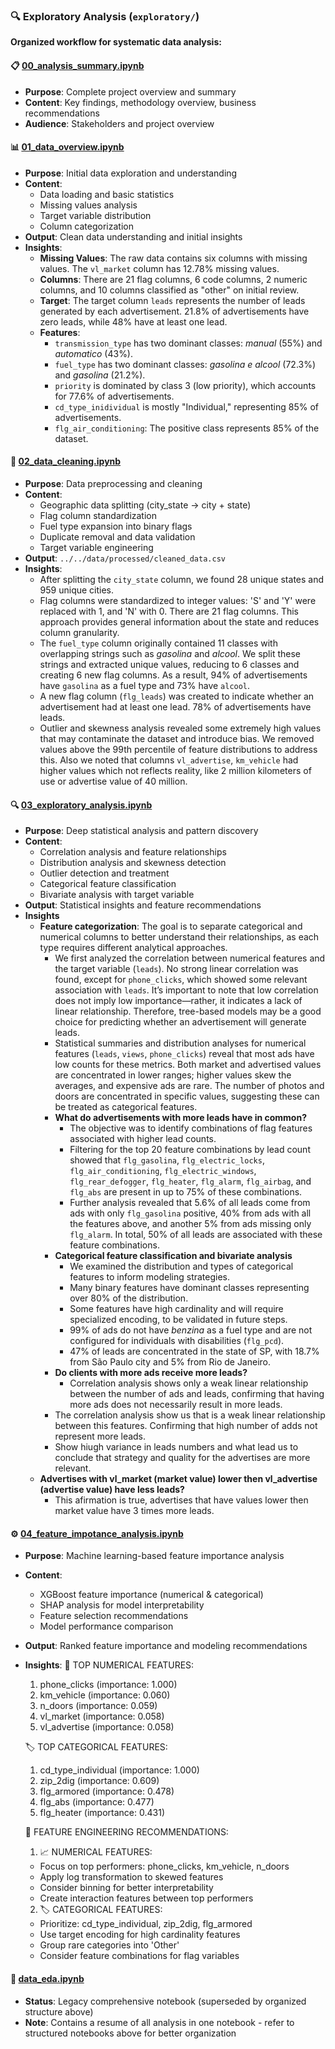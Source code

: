 ### 🔍 Exploratory Analysis (`exploratory/`)
**Organized workflow for systematic data analysis:**

#### 📋 [00_analysis_summary.ipynb](./exploratory/00_analysis_summary.ipynb)
- **Purpose**: Complete project overview and summary
- **Content**: Key findings, methodology overview, business recommendations
- **Audience**: Stakeholders and project overview

#### 📊 [01_data_overview.ipynb](./exploratory/01_data_overview.ipynb) 
- **Purpose**: Initial data exploration and understanding
- **Content**: 
  - Data loading and basic statistics
  - Missing values analysis
  - Target variable distribution
  - Column categorization
- **Output**: Clean data understanding and initial insights
- **Insights**:
  - **Missing Values**: The raw data contains six columns with missing values. The `vl_market` column has 12.78% missing values.
  - **Columns**: There are 21 flag columns, 6 code columns, 2 numeric columns, and 10 columns classified as "other" on initial review.
  - **Target**: The target column `leads` represents the number of leads generated by each advertisement. 21.8% of advertisements have zero leads, while 48% have at least one lead.
  - **Features**:
    - `transmission_type` has two dominant classes: *manual* (55%) and *automatico* (43%).
    - `fuel_type` has two dominant classes: *gasolina e alcool* (72.3%) and *gasolina* (21.2%).
    - `priority` is dominated by class 3 (low priority), which accounts for 77.6% of advertisements.
    - `cd_type_inidividual` is mostly "Individual," representing 85% of advertisements.
    - `flg_air_conditioning`: The positive class represents 85% of the dataset.

#### 🧹 [02_data_cleaning.ipynb](./exploratory/02_data_cleaning.ipynb)
- **Purpose**: Data preprocessing and cleaning
- **Content**:
  - Geographic data splitting (city_state → city + state)
  - Flag column standardization
  - Fuel type expansion into binary flags
  - Duplicate removal and data validation
  - Target variable engineering
- **Output**: `../../data/processed/cleaned_data.csv`
- **Insights**:
  - After splitting the `city_state` column, we found 28 unique states and 959 unique cities.
  - Flag columns were standardized to integer values: 'S' and 'Y' were replaced with 1, and 'N' with 0. There are 21 flag columns. This approach provides general information about the state and reduces column granularity.
  - The `fuel_type` column originally contained 11 classes with overlapping strings such as *gasolina* and *alcool*. We split these strings and extracted unique values, reducing to 6 classes and creating 6 new flag columns. As a result, 94% of advertisements have `gasolina` as a fuel type and 73% have `alcool`.
  - A new flag column (`flg_leads`) was created to indicate whether an advertisement had at least one lead. 78% of advertisements have leads.
  - Outlier and skewness analysis revealed some extremely high values that may contaminate the dataset and introduce bias. We removed values above the 99th percentile of feature distributions to address this. Also we noted that columns `vl_advertise`, `km_vehicle` had higher values which not reflects reality, like 2 million kilometers of use or advertise value of 40 million. 


#### 🔍 [03_exploratory_analysis.ipynb](./exploratory/03_exploratory_analysis.ipynb)
- **Purpose**: Deep statistical analysis and pattern discovery
- **Content**:
  - Correlation analysis and feature relationships
  - Distribution analysis and skewness detection
  - Outlier detection and treatment
  - Categorical feature classification
  - Bivariate analysis with target variable
- **Output**: Statistical insights and feature recommendations
- **Insights**
  - **Feature categorization**: The goal is to separate categorical and numerical columns to better understand their relationships, as each type requires different analytical approaches.
    - We first analyzed the correlation between numerical features and the target variable (`leads`). No strong linear correlation was found, except for `phone_clicks`, which showed some relevant association with `leads`. It’s important to note that low correlation does not imply low importance—rather, it indicates a lack of linear relationship. Therefore, tree-based models may be a good choice for predicting whether an advertisement will generate leads.
    - Statistical summaries and distribution analyses for numerical features (`leads`, `views`, `phone_clicks`) reveal that most ads have low counts for these metrics. Both market and advertised values are concentrated in lower ranges; higher values skew the averages, and expensive ads are rare. The number of photos and doors are concentrated in specific values, suggesting these can be treated as categorical features.
    - **What do advertisements with more leads have in common?**
      - The objective was to identify combinations of flag features associated with higher lead counts.
      - Filtering for the top 20 feature combinations by lead count showed that `flg_gasolina`, `flg_electric_locks`, `flg_air_conditioning`, `flg_electric_windows`, `flg_rear_defogger`, `flg_heater`, `flg_alarm`, `flg_airbag`, and `flg_abs` are present in up to 75% of these combinations.
      - Further analysis revealed that 5.6% of all leads come from ads with only `flg_gasolina` positive, 40% from ads with all the features above, and another 5% from ads missing only `flg_alarm`. In total, 50% of all leads are associated with these feature combinations.
    - **Categorical feature classification and bivariate analysis**
      - We examined the distribution and types of categorical features to inform modeling strategies.
      - Many binary features have dominant classes representing over 80% of the distribution.
      - Some features have high cardinality and will require specialized encoding, to be validated in future steps.
      - 99% of ads do not have *benzina* as a fuel type and are not configured for individuals with disabilities (`flg_pcd`).
      - 47% of leads are concentrated in the state of SP, with 18.7% from São Paulo city and 5% from Rio de Janeiro.
    - **Do clients with more ads receive more leads?**
      - Correlation analysis shows only a weak linear relationship between the number of ads and leads, confirming that having more ads does not necessarily result in more leads.
    - The correlation analysis show us that is a weak linear relationship between this features. Confirming that high number of adds not represent more leads.
    - Show hiugh variance in leads numbers and what lead us to conclude that strategy and quality for the advertises are more relevant.
  - **Advertises with vl_market (market value) lower then vl_advertise (advertise value) have less leads?**
    - This afirmation is true, advertises that have values lower then market value have 3 times more leads. 

#### ⚙️ [04_feature_impotance_analysis.ipynb](./exploratory/04_feature_analysis.ipynb)
- **Purpose**: Machine learning-based feature importance analysis
- **Content**:
  - XGBoost feature importance (numerical & categorical)
  - SHAP analysis for model interpretability
  - Feature selection recommendations
  - Model performance comparison
- **Output**: Ranked feature importance and modeling recommendations
- **Insights**:
  🔢 TOP NUMERICAL FEATURES:
    1. phone_clicks (importance: 1.000)
    2. km_vehicle (importance: 0.060)
    3. n_doors (importance: 0.059)
    4. vl_market (importance: 0.058)
    5. vl_advertise (importance: 0.058)

  🏷️ TOP CATEGORICAL FEATURES:
    1. cd_type_individual (importance: 1.000)
    2. zip_2dig (importance: 0.609)
    3. flg_armored (importance: 0.478)
    4. flg_abs (importance: 0.477)
    5. flg_heater (importance: 0.431)

  🔧 FEATURE ENGINEERING RECOMMENDATIONS:

  1. 📈 NUMERICAL FEATURES:
    - Focus on top performers: phone_clicks, km_vehicle, n_doors
    - Apply log transformation to skewed features
    - Consider binning for better interpretability
    - Create interaction features between top performers

  2. 🏷️ CATEGORICAL FEATURES:
    - Prioritize: cd_type_individual, zip_2dig, flg_armored
    - Use target encoding for high cardinality features
    - Group rare categories into 'Other'
    - Consider feature combinations for flag variables

#### 📜 [data_eda.ipynb](./exploratory/data_eda.ipynb) 
- **Status**: Legacy comprehensive notebook (superseded by organized structure above)
- **Note**: Contains a resume of all analysis in one notebook - refer to structured notebooks above for better organization

